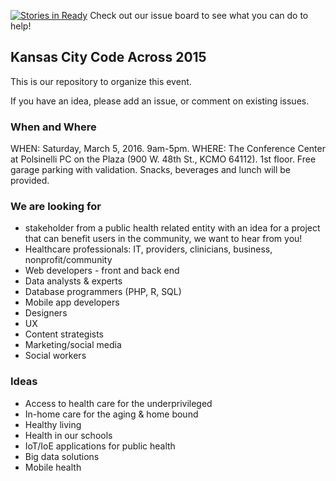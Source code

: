 [![Stories in Ready](https://badge.waffle.io/zmon/CodeAcross2015Organizer.png?label=ready&title=Ready)](https://waffle.io/zmon/CodeAcross2015Organizer)  Check out our issue board to see what you can do to help!

## Kansas City Code Across 2015

This is our repository to organize this event.

If you have an idea, please add an issue, or comment on existing issues.

### When and Where

WHEN: Saturday, March 5, 2016. 9am-5pm. WHERE: The Conference Center at Polsinelli PC on the Plaza (900 W. 48th St., KCMO 64112). 1st floor. Free garage parking with validation. Snacks, beverages and lunch will be provided. 

### We are looking for 

*  stakeholder from a public health related entity with an idea for a project that can benefit users in the community, we want to hear from you! 
*  Healthcare professionals: IT, providers, clinicians, business, nonprofit/community
* Web developers - front and back end
* Data analysts & experts
* Database programmers (PHP, R, SQL) 
* Mobile app developers
* Designers
* UX
* Content strategists
* Marketing/social media
* Social workers

### Ideas

* Access to health care for the underprivileged
* In-home care for the aging & home bound
* Healthy living
* Health in our schools 
* IoT/IoE applications for public health
* Big data solutions
* Mobile health

